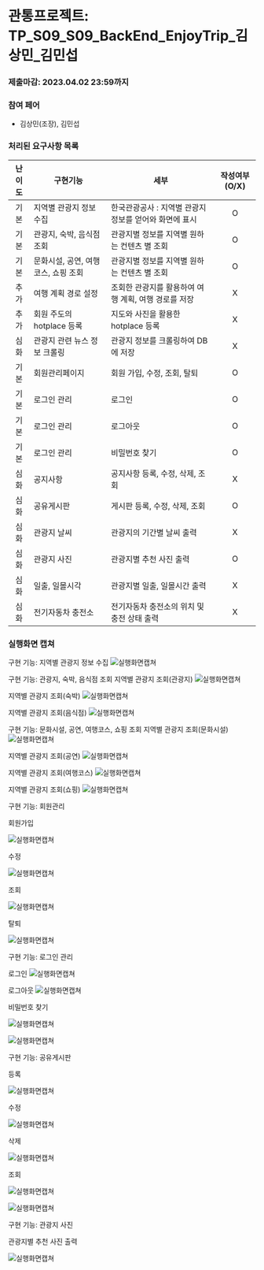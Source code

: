 # 관통프로젝트: TP_S09_S09_BackEnd_EnjoyTrip_김상민_김민섭
### 제출마감: 2023.04.02 23:59까지

### 참여 페어
- 김상민(조장), 김민섭

### 처리된 요구사항 목록
  
|난이도|구현기능|세부|작성여부(O/X)|
|:---:|---|---|:---:|
|기본|지역별 관광지 정보 수집|한국관광공사 : 지역별 관광지 정보를 얻어와 화면에 표시|O|
|기본|관광지, 숙박, 음식점 조회|관광지별 정보를 지역별 원하는 컨텐츠 별 조회|O|
|기본|문화시설, 공연, 여행코스, 쇼핑 조회|관광지별 정보를 지역별 원하는 컨텐츠 별 조회|O|
|추가|여행 계획 경로 설정|조회한 관광지를 활용하여 여행 계획, 여행 경로를 저장|X|
|추가|회원 주도의 hotplace 등록|지도와 사진을 활용한 hotplace 등록|X|
|심화|관광지 관련 뉴스 정보 크롤링|관광지 정보를 크롤링하여 DB에 저장|X|
|기본|회원관리페이지|회원 가입, 수정, 조회, 탈퇴|O|
|기본|로그인 관리|로그인|O|
|기본|로그인 관리|로그아웃|O|
|기본|로그인 관리|비밀번호 찾기|O|
|심화|공지사항|공지사항 등록, 수정, 삭제, 조회|X|
|심화|공유게시판|게시판 등록, 수정, 삭제, 조회|O|
|심화|관광지 날씨|관광지의 기간별 날씨 출력|X|
|심화|관광지 사진|관광지별 추천 사진 출력|O|
|심화|일출, 일몰시각|관광지별 일출, 일몰시간 출력|X|
|심화|전기자동차 충전소|전기자동차 충전소의 위치 및 충전 상태 출력|X|

### 실행화면 캡쳐

구현 기능: 지역별 관광지 정보 수집
![실행화면캡쳐](./WebContent/결과화면/메인화면.png)

구현 기능: 관광지, 숙박, 음식점 조회
지역별 관광지 조회(관광지)
![실행화면캡쳐](./WebContent/결과화면/지역별관광지정보(관광지).png)

지역별 관광지 조회(숙박) 
![실행화면캡쳐](./WebContent/결과화면/지역별관광지정보(숙박).png)

지역별 관광지 조회(음식점)
![실행화면캡쳐](./WebContent/결과화면/지역별관광지정보(음식점).png)

구현 기능: 문화시설, 공연, 여행코스, 쇼핑 조회
지역별 관광지 조회(문화시설)
![실행화면캡쳐](./WebContent/결과화면/지역별관광지정보(문화시설).png)

지역별 관광지 조회(공연)
![실행화면캡쳐](./WebContent/결과화면/지역별관광지정보(공연).png)

지역별 관광지 조회(여행코스)
![실행화면캡쳐](./WebContent/결과화면/지역별관광지정보(여행코스).png)

지역별 관광지 조회(쇼핑)
![실행화면캡쳐](./WebContent/결과화면/지역별관광지정보(쇼핑).png)

구현 기능: 회원관리

회원가입

![실행화면캡쳐](./WebContent/결과화면/회원관리(회원가입).png)

수정

![실행화면캡쳐](./WebContent/결과화면/회원관리(수정).png)

조회

![실행화면캡쳐](./WebContent/결과화면/회원관리(조회).png)

탈퇴

![실행화면캡쳐](./WebContent/결과화면/회원관리(탈퇴).png)

구현 기능: 로그인 관리

로그인
![실행화면캡쳐](./WebContent/결과화면/로그인관리(로그인).png)

로그아웃
![실행화면캡쳐](./WebContent/결과화면/로그인관리(로그아웃).png)

비밀번호 찾기

![실행화면캡쳐](./WebContent/결과화면/로그인관리(비밀번호찾기).png)

![실행화면캡쳐](./WebContent/결과화면/로그인관리(비밀번호찾기결과).png)

구현 기능: 공유게시판

등록

![실행화면캡쳐](./WebContent/결과화면/공유게시판(게시판등록).png)

수정

![실행화면캡쳐](./WebContent/결과화면/공유게시판(게시판수정).png)

삭제

![실행화면캡쳐](./WebContent/결과화면/공유게시판(게시판삭제).png)

조회

![실행화면캡쳐](./WebContent/결과화면/공유게시판(게시판전체글조회).png)

![실행화면캡쳐](./WebContent/결과화면/공유게시판(게시판글조회).png)

구현 기능: 관광지 사진

관광지별 추천 사진 출력

![실행화면캡쳐](./WebContent/결과화면/관광지별추천사진.png)
